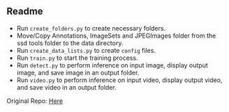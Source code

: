 ## Readme

- Run `create_folders.py` to create necessary folders.
- Move/Copy Annotations, ImageSets and JPEGImages folder from the ssd tools folder to the data directory.
- Run `create_data_lists.py` to create `config` files.
- Run `train.py` to start the training process.
- Run `detect.py` to perform inference on input image, display output image, and save image in an output folder.
- Run `video.py` to perform inference on input video, display output video, and save video in an output folder.

Original Repo: [Here](https://github.com/sgrvinod/a-PyTorch-Tutorial-to-Object-Detection)
